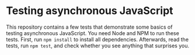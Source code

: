 # Testing asynchronous JavaScript
This repository contains a few tests that demonstrate some basics of testing asynchronous JavaScript.
You need Node and NPM to run these tests.
First, run `npm install` to install all dependencies.
Afterwards, read the tests, run `npm test`, and check whether you see anything that surprises you.
